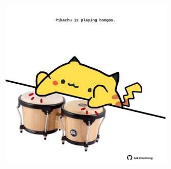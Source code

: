 <!-- built at 16/02/2023, 08:00:50 UTC -->
<p align="center">
  <img width="500" height="500" src="./ReadmeImage.svg">
</p>
